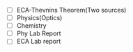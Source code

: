 - [ ] ECA-Thevnins Theorem(Two sources)
- [ ] Physics(Optics)
- [ ] Chemistry
- [ ] Phy Lab Report
- [ ] ECA Lab report